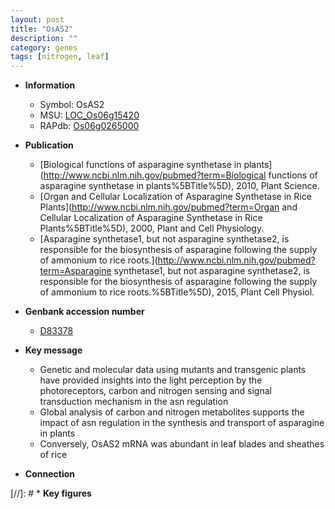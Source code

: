 ```yaml
---
layout: post
title: "OsAS2"
description: ""
category: genes
tags: [nitrogen, leaf]
---
```


* **Information**  
    + Symbol: OsAS2  
    + MSU: [LOC_Os06g15420](http://rice.uga.edu/cgi-bin/ORF_infopage.cgi?orf=LOC_Os06g15420)  
    + RAPdb: [Os06g0265000](http://rapdb.dna.affrc.go.jp/viewer/gbrowse_details/irgsp1?name=Os06g0265000)  

* **Publication**  
    + [Biological functions of asparagine synthetase in plants](http://www.ncbi.nlm.nih.gov/pubmed?term=Biological functions of asparagine synthetase in plants%5BTitle%5D), 2010, Plant Science.
    + [Organ and Cellular Localization of Asparagine Synthetase in Rice Plants](http://www.ncbi.nlm.nih.gov/pubmed?term=Organ and Cellular Localization of Asparagine Synthetase in Rice Plants%5BTitle%5D), 2000, Plant and Cell Physiology.
    + [Asparagine synthetase1, but not asparagine synthetase2, is responsible for the biosynthesis of asparagine following the supply of ammonium to rice roots.](http://www.ncbi.nlm.nih.gov/pubmed?term=Asparagine synthetase1, but not asparagine synthetase2, is responsible for the biosynthesis of asparagine following the supply of ammonium to rice roots.%5BTitle%5D), 2015, Plant Cell Physiol.

* **Genbank accession number**  
    + [D83378](http://www.ncbi.nlm.nih.gov/nuccore/D83378)

* **Key message**  
    + Genetic and molecular data using mutants and transgenic plants have provided insights into the light perception by the photoreceptors, carbon and nitrogen sensing and signal transduction mechanism in the asn regulation
    + Global analysis of carbon and nitrogen metabolites supports the impact of asn regulation in the synthesis and transport of asparagine in plants
    + Conversely, OsAS2 mRNA was abundant in leaf blades and sheathes of rice

* **Connection**  

[//]: # * **Key figures**  


